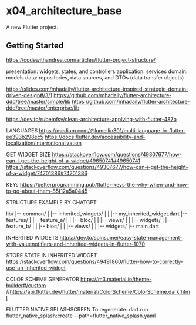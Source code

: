 # x04_architecture_base

A new Flutter project.

## Getting Started

https://codewithandrea.com/articles/flutter-project-structure/

presentation: widgets, states, and controllers
application: services
domain: models
data: repositories, data sources, and DTOs (data transfer objects)

https://slides.com/mhadaily/flutter-architecture-inspired-strategic-domain-driven-design#/3/1
https://github.com/mhadaily/flutter-architecture-ddd/tree/master/simple/lib
https://github.com/mhadaily/flutter-architecture-ddd/tree/master/enterprise/lib

https://dev.to/rubemfsv/clean-architecture-applying-with-flutter-487b

LANGUAGES
https://medium.com/@lumeilin301/multi-language-in-flutter-ee393b298ec5
https://docs.flutter.dev/accessibility-and-localization/internationalization

GET WIDGET SIZE
https://stackoverflow.com/questions/49307677/how-can-i-get-the-height-of-a-widget/49650741#49650741
https://stackoverflow.com/questions/49307677/how-can-i-get-the-height-of-a-widget/74701386#74701386

KEYs
https://betterprogramming.pub/flutter-keys-the-why-when-and-how-to-go-about-them-85f12a5a0445

STRUCTURE EXAMPLE BY CHATGPT

lib/
|-- common/
|   |-- inherited_widgets/
|   |   |-- my_inherited_widget.dart
|-- features/
|   |-- feature_a/
|   |   |-- bloc/
|   |   |-- views/
|   |   |-- widgets/
|   |-- feature_b/
|   |   |-- bloc/
|   |   |-- views/
|   |   |-- widgets/
|-- main.dart

INHERITED WIDGETS
https://dev.to/solnsumei/easy-state-management-with-valuenotifiers-and-inherited-widgets-in-flutter-1070

STORE STATE IN INHERITED WIDGET
https://stackoverflow.com/questions/49491860/flutter-how-to-correctly-use-an-inherited-widget

COLOR SCHEME GENERATOR
https://m3.material.io/theme-builder#/custom
//https://api.flutter.dev/flutter/material/ColorScheme/ColorScheme.dark.html

FLUTTER NATIVE SPLASHSCREEN
To regenerate:
dart run flutter_native_splash:create --path=flutter_native_splash.yaml